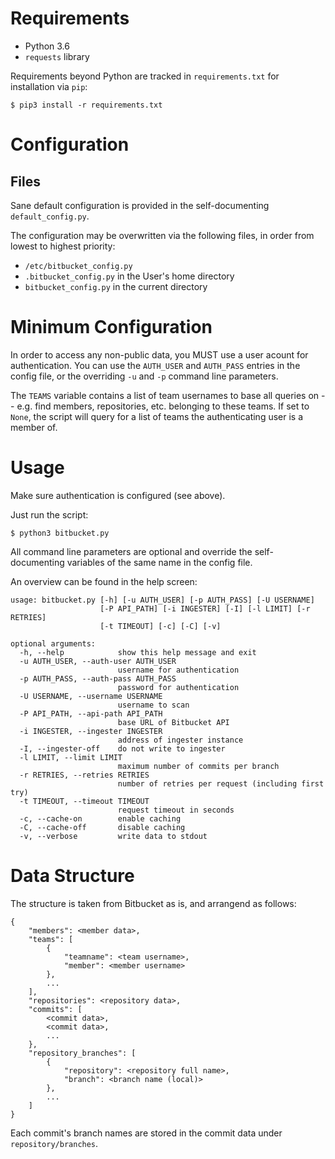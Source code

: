 # Requirements

- Python 3.6
- `requests` library

Requirements beyond Python are tracked in `requirements.txt` for
installation via `pip`:

    $ pip3 install -r requirements.txt


# Configuration

## Files

Sane default configuration is provided in the self-documenting
`default_config.py`.

The configuration may be overwritten via the following files, in order
from lowest to highest priority:

- `/etc/bitbucket_config.py`
- `.bitbucket_config.py` in the User's home directory
- `bitbucket_config.py` in the current directory

# Minimum Configuration

In order to access any non-public data, you MUST use a user acount for
authentication. You can use the `AUTH_USER` and `AUTH_PASS` entries in
the config file, or the overriding `-u` and `-p` command line
parameters.

The `TEAMS` variable contains a list of team usernames to base all
queries on -- e.g. find members, repositories, etc. belonging to these
teams. If set to `None`, the script will query for a list of teams the
authenticating user is a member of.


# Usage

Make sure authentication is configured (see above).

Just run the script:

    $ python3 bitbucket.py

All command line parameters are optional and override the
self-documenting variables of the same name in the config file.

An overview can be found in the help screen:

    usage: bitbucket.py [-h] [-u AUTH_USER] [-p AUTH_PASS] [-U USERNAME]
                        [-P API_PATH] [-i INGESTER] [-I] [-l LIMIT] [-r RETRIES]
                        [-t TIMEOUT] [-c] [-C] [-v]
    
    optional arguments:
      -h, --help            show this help message and exit
      -u AUTH_USER, --auth-user AUTH_USER
                            username for authentication
      -p AUTH_PASS, --auth-pass AUTH_PASS
                            password for authentication
      -U USERNAME, --username USERNAME
                            username to scan
      -P API_PATH, --api-path API_PATH
                            base URL of Bitbucket API
      -i INGESTER, --ingester INGESTER
                            address of ingester instance
      -I, --ingester-off    do not write to ingester
      -l LIMIT, --limit LIMIT
                            maximum number of commits per branch
      -r RETRIES, --retries RETRIES
                            number of retries per request (including first try)
      -t TIMEOUT, --timeout TIMEOUT
                            request timeout in seconds
      -c, --cache-on        enable caching
      -C, --cache-off       disable caching
      -v, --verbose         write data to stdout


# Data Structure

The structure is taken from Bitbucket as is, and arrangend as follows:

    {
        "members": <member data>,
        "teams": [
            {
                "teamname": <team username>,
                "member": <member username>
            },
            ...
        ],
        "repositories": <repository data>,
        "commits": [
            <commit data>,
            <commit data>,
            ...
        },
        "repository_branches": [
            {
                "repository": <repository full name>,
                "branch": <branch name (local)>
            },
            ...
        ]
    }

Each commit's branch names are stored in the commit data under
`repository/branches`.
